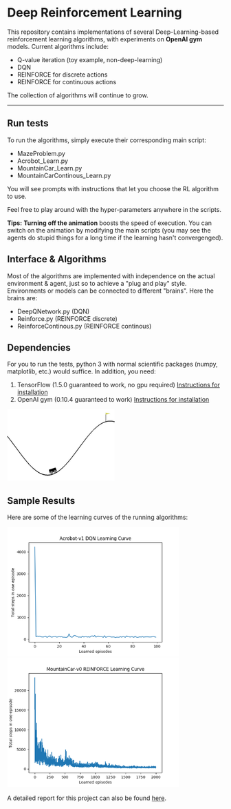 # Deep Reinforcement Learning
This repository contains implementations of several Deep-Learning-based reinforcement learning algorithms, with experiments on **OpenAI gym** models. Current algorithms include:

- Q-value iteration (toy example, non-deep-learning)
- DQN
- REINFORCE for discrete actions
- REINFORCE for continuous actions

The collection of algorithms will continue to grow.

----

## Run tests
To run the algorithms, simply execute their corresponding main script:

- MazeProblem.py
- Acrobot_Learn.py
- MountainCar_Learn.py
- MountainCarContinous_Learn.py

You will see prompts with instructions that let you choose the RL algorithm to use.

Feel free to play around with the hyper-parameters anywhere in the scripts.

**Tips:** **Turning off the animation** boosts the speed of execution. You can switch on the animation by modifying the main scripts (you may see the agents do stupid things for a long time if the learning hasn't convergenged).

## Interface & Algorithms
Most of the algorithms are implemented with independence on the actual environment & agent, just so to achieve a "plug and play" style. Environments or models can be connected to different "brains". Here the brains are:

- DeepQNetwork.py			(DQN)
- Reinforce.py				(REINFORCE discrete)
- ReinforceContinous.py		(REINFORCE continous)

## Dependencies
For you to run the tests, python 3 with normal scientific packages (numpy, matplotlib, etc.) would suffice. In addition, you need:

1. TensorFlow (1.5.0 guaranteed to work, no gpu required)
[Instructions for installation](https://www.tensorflow.org/install/)
2. OpenAI gym (0.10.4 guaranteed to work)
[Instructions for installation](https://gym.openai.com/docs/)

<img src="https://github.com/DianCh/Deep_Reinforcement_Learing/blob/master/results/moutaincar.png" width="250">

## Sample Results
Here are some of the learning curves of the running algorithms:


<img src="https://github.com/DianCh/Deep_Reinforcement_Learing/blob/master/results/Acrobot-DQN.png" width="400"> <img src="https://github.com/DianCh/Deep_Reinforcement_Learing/blob/master/results/MountainCar-REINFORCE.png" width="400">

A detailed report for this project can also be found [here](https://github.com/DianCh/Deep_Reinforcement_Learning/blob/master/results/report.pdf).

